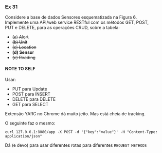 ### Ex 31
Considere a base de dados Sensores esquematizada na Figura 6. Implemente uma API/web service RESTful com os métodos GET, POST, PUT e DELETE, para as operações CRUD, sobre a tabela:

 - ~~(a) Alert~~
 - ~~(b) Unit~~
 - ~~(c) Location~~
 - **(d) Sensor**
 - ~~(e) Reading~~


#### NOTE TO SELF

Usar:

 - PUT para Update
 - POST para INSERT
 - DELETE para DELETE
 - GET para SELECT

Extensão YARC no Chrome dá muito jeito. Mas está cheia de tracking.

O seguinte faz o mesmo:

    curl 127.0.0.1:8080/app -X POST -d '{"key":"value"}' -H "Content-Type: application/json"

Dá (e devo) para usar diferentes rotas para diferentes `REQUEST METHODS`


